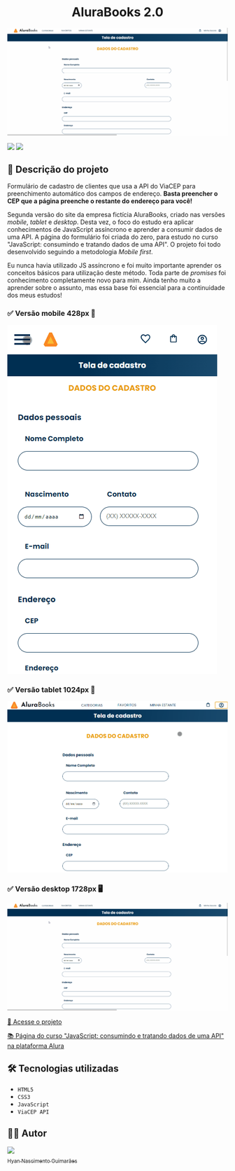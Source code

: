 <h1 align="center"> AluraBooks 2.0</h1>

![](https://raw.githubusercontent.com/hyanguimaraes/Alurabooks_2.0/main/readme/Alurabooks_desktop_finalizado_2.gif#vitrinedev)

![](https://img.shields.io/github/forks/hyanguimaraes/Alurabooks_2.0?style=social) ![](https://img.shields.io/github/last-commit/hyanguimaraes/Alurabooks_2.0?style=plastic)

📝 Descrição do projeto
---
Formulário de cadastro de clientes que usa a API do ViaCEP para preenchimento automático dos campos de endereço. **Basta preencher o CEP que a página preenche o restante do endereço para você!**

Segunda versão do site da empresa fictícia AluraBooks, criado nas versões _mobile_, _tablet_ e _desktop_. Desta vez, o foco do estudo era aplicar conhecimentos de JavaScript assíncrono e aprender a consumir dados de uma API. A página do formulário foi criada do zero, para estudo no curso "JavaScript: consumindo e tratando dados de uma API". O projeto foi todo desenvolvido seguindo a metodologia _Mobile first_.

Eu nunca havia utilizado JS assíncrono e foi muito importante aprender os conceitos básicos para utilização deste método. Toda parte de _promises_ foi conhecimento completamente novo para mim. Ainda tenho muito a aprender sobre o assunto, mas essa base foi essencial para a continuidade dos meus estudos!

<h3>✅ Versão mobile 428px 📱</h3>

![](https://raw.githubusercontent.com/hyanguimaraes/Alurabooks_2.0/main/readme/Alurabooks_mobile_finalizado_2.gif)

<h3>✅ Versão tablet 1024px 📱</h3>

![](https://raw.githubusercontent.com/hyanguimaraes/Alurabooks_2.0/main/readme/Alurabooks_tablet_finalizado_2.gif)

<h3>✅ Versão desktop 1728px 🖥️</h3>

![](https://raw.githubusercontent.com/hyanguimaraes/Alurabooks_2.0/main/readme/Alurabooks_desktop_finalizado_2.gif)


[🔗 Acesse o projeto](https://alurabooks-2-0.vercel.app/formulario_de_cadastro.html)

[📚 Página do curso "JavaScript: consumindo e tratando dados de uma API" na plataforma Alura](https://cursos.alura.com.br/course/javascript-consumindo-tratando-dados-api)

🛠️ Tecnologias utilizadas
---
- ``HTML5``
- ``CSS3``
- ``JavaScript``
- ``ViaCEP API``

✍🏻 Autor
---
 [<img src="https://avatars.githubusercontent.com/u/112709798?s=400&u=bf197a3880a44c701b3303e07c052a74cb8d96b1&v=4" width=115><br><sub>Hyan Nascimento Guimarães</sub>](https://github.com/hyanguimaraes)